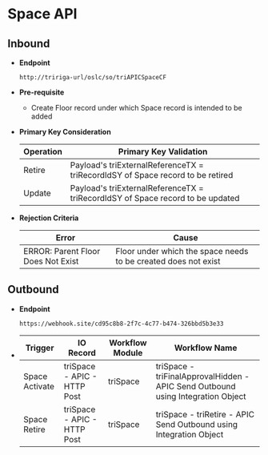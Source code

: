 # Space API


## Inbound

- **Endpoint**
  ```
  http://tririga-url/oslc/so/triAPICSpaceCF
  ```

- **Pre-requisite**
  
  - Create Floor record under which Space record is intended to be added

- **Primary Key Consideration**

  Operation | Primary Key Validation
  ---|---
  Retire | Payload's triExternalReferenceTX = triRecordIdSY of Space record to be retired
  Update | Payload's triExternalReferenceTX = triRecordIdSY of Space record to be updated
  
- **Rejection Criteria**

  Error | Cause
  ---|---
  ERROR: Parent Floor Does Not Exist | Floor under which the space needs to be created does not exist



## Outbound

- **Endpoint**
  ```
  https://webhook.site/cd95c8b8-2f7c-4c77-b474-326bbd5b3e33
  ```
  
- Trigger | IO Record | Workflow Module | Workflow Name 
  ---|---|---|---
  Space Activate | triSpace - APIC - HTTP Post | triSpace | triSpace - triFinalApprovalHidden - APIC Send Outbound using Integration Object 
  Space Retire | triSpace - APIC - HTTP Post | triSpace | triSpace - triRetire - APIC Send Outbound using Integration Object 
  

